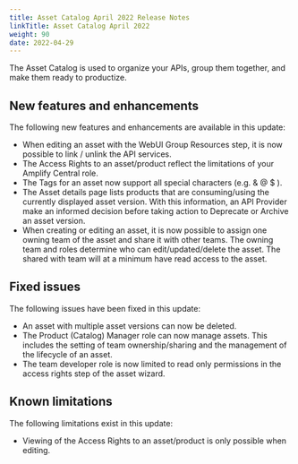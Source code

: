 ```yaml
---
title: Asset Catalog April 2022 Release Notes
linkTitle: Asset Catalog April 2022
weight: 90
date: 2022-04-29
---
```


The Asset Catalog is used to organize your APIs, group them together, and make them ready to productize.

## New features and enhancements

The following new features and enhancements are available in this update:

* When editing an asset with the WebUI Group Resources step, it is now possible to link / unlink the API services.
* The Access Rights to an asset/product reflect the limitations of your Amplify Central role.
* The Tags for an asset now support all special characters (e.g. & @ $ ).
* The Asset details page lists products that are consuming/using the currently displayed asset version. With this information, an API Provider make an informed decision before taking action to Deprecate or Archive an asset version.
* When creating or editing an asset, it is now possible to assign one owning team of the asset and share it with other teams. The owning team and roles determine who can edit/updated/delete the asset. The shared with team will at a minimum have read access to the asset.

## Fixed issues

The following issues have been fixed in this update:

* An asset with multiple asset versions can now be deleted.
* The Product (Catalog) Manager role can now manage assets. This includes the setting of team ownership/sharing and the management of the lifecycle of an asset.
* The team developer role is now limited to read only permissions in the access rights step of the asset wizard.

## Known limitations

The following limitations exist in this update:

* Viewing of the Access Rights to an asset/product is only possible when editing.
